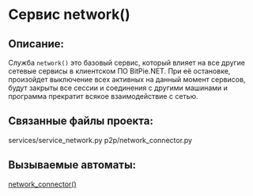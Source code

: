 ﻿# Сервис network()

## Описание:
Служба `network()` это базовый сервис, который влияет на все другие сетевые сервисы в клиентском ПО BitPie.NET. При её остановке, произойдет выключение всех активных на данный момент сервисов, будут закрыты все сессии и соединения с другими машинами и программа прекратит всякое взаимодействие с сетью.

## Связанные файлы проекта:
services/service_network.py 
p2p/network_connector.py 

## Вызываемые автоматы: 
[network_connector()](http://bitpie.net/bitpie/p2p/network_connector.md)

